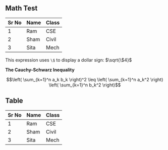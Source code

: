 <script type="text/javascript"
        src="https://cdn.mathjax.org/mathjax/latest/MathJax.js?config=TeX-AMS-MML_HTMLorMML">
</script>

## Math Test

| Sr No | Name | Class|
|---|---|---|
| 1 | Ram | CSE |
| 2 | Sham | Civil |
| 3 | Sita | Mech |

This expression uses `\$` to display a dollar sign: $\sqrt{\$4}$

**The Cauchy-Schwarz Inequality**

$$\left( \sum_{k=1}^n a_k b_k \right)^2 \leq \left( \sum_{k=1}^n a_k^2 \right) \left( \sum_{k=1}^n b_k^2 \right)$$

## Table

| Sr No | Name | Class|
|---|---|---|
| 1 | Ram | CSE |
| 2 | Sham | Civil |
| 3 | Sita | Mech |

